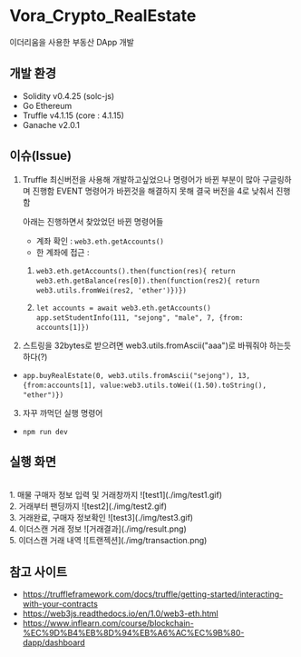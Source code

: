 # Vora_Crypto_RealEstate

이더리움을 사용한 부동산 DApp 개발

## 개발 환경
* Solidity v0.4.25 (solc-js)
* Go Ethereum
* Truffle v4.1.15 (core : 4.1.15)
* Ganache v2.0.1

## 이슈(Issue)
1. Truffle 최신버전을 사용해 개발하고싶었으나 명령어가 바뀐 부분이 많아 구글링하며 진행함
   EVENT 명령어가 바뀐것을 해결하지 못해 결국 버전을 4로 낮춰서 진행함
   
   아래는 진행하면서 찾았었던 바뀐 명령어들
   
   * 계좌 확인 : `web3.eth.getAccounts()`
   * 한 계좌에 접근 : 
   1. `web3.eth.getAccounts().then(function(res){ return web3.eth.getBalance(res[0]).then(function(res2){ return web3.utils.fromWei(res2, 'ether')})})`
   
   2. `let accounts = await web3.eth.getAccounts()`
   `app.setStudentInfo(111, "sejong", "male", 7, {from: accounts[1]})`
 
 2. 스트링을 32bytes로 받으려면 web3.utils.fromAscii("aaa")로 바꿔줘야 하는듯 하다(?)
   * `app.buyRealEstate(0, web3.utils.fromAscii("sejong"), 13, {from:accounts[1], value:web3.utils.toWei((1.50).toString(), "ether")})`
   
 3. 자꾸 까먹던 실행 명령어
   * `npm run dev`

## 실행 화면
<br>
1. 매물 구매자 정보 입력 및 거래창까지
![test1](./img/test1.gif)
<br>
2. 거래부터 팬딩까지
![test2](./img/test2.gif)
<br>
3. 거래완료, 구매자 정보확인
![test3](./img/test3.gif)
<br>
4. 이더스캔 거래 정보
![거래결과](./img/result.png)
<br>
5. 이더스캔 거래 내역
![트랜젝션](./img/transaction.png)

## 참고 사이트
* https://truffleframework.com/docs/truffle/getting-started/interacting-with-your-contracts
* https://web3js.readthedocs.io/en/1.0/web3-eth.html
* https://www.inflearn.com/course/blockchain-%EC%9D%B4%EB%8D%94%EB%A6%AC%EC%9B%80-dapp/dashboard


